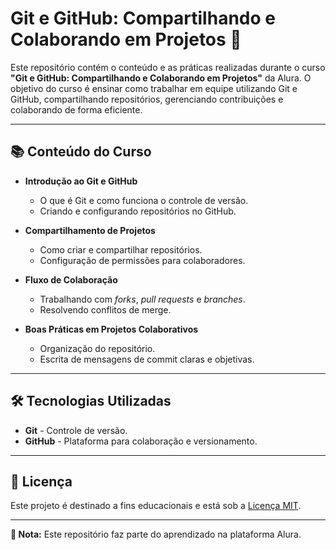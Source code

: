 # Git e GitHub: Compartilhando e Colaborando em Projetos 🚀

Este repositório contém o conteúdo e as práticas realizadas durante o curso **"Git e GitHub: Compartilhando e Colaborando em Projetos"** da Alura. O objetivo do curso é ensinar como trabalhar em equipe utilizando Git e GitHub, compartilhando repositórios, gerenciando contribuições e colaborando de forma eficiente.

---

## 📚 **Conteúdo do Curso**

- **Introdução ao Git e GitHub**  
  - O que é Git e como funciona o controle de versão.  
  - Criando e configurando repositórios no GitHub.

- **Compartilhamento de Projetos**  
  - Como criar e compartilhar repositórios.  
  - Configuração de permissões para colaboradores.

- **Fluxo de Colaboração**  
  - Trabalhando com *forks*, *pull requests* e *branches*.  
  - Resolvendo conflitos de merge.

- **Boas Práticas em Projetos Colaborativos**  
  - Organização do repositório.  
  - Escrita de mensagens de commit claras e objetivas.

---

## 🛠️ **Tecnologias Utilizadas**

- **Git** - Controle de versão.  
- **GitHub** - Plataforma para colaboração e versionamento.  

---

## 📜 **Licença**

Este projeto é destinado a fins educacionais e está sob a [Licença MIT](LICENSE).

---

**📝 Nota:** Este repositório faz parte do aprendizado na plataforma Alura.  